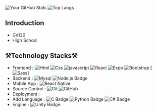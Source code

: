 ![Your GitHub Stats](https://github-readme-stats.vercel.app/api?username=Gn120&show_icons=true&theme=radical)
![Top Langs](https://github-readme-stats.vercel.app/api/top-langs/?username=Gn120&layout=compact&theme=radical)

Introduction
-------------
* Gn120
* High School

⚒️Technology Stacks⚒️
-------------
* Frontend : ![Html](https://img.shields.io/badge/HTML-E34F26?style=flat&logo=html5&logoColor=white) ![Css](https://img.shields.io/badge/CSS-1572B6?style=flat&logo=css3&logoColor=white) ![javascript](https://img.shields.io/badge/JavaScript-F7DF1E?style=flat&logo=JavaScript&logoColor=white) ![React](https://img.shields.io/badge/React-61DAFB?style=flat&logo=React&logoColor=white) ![Expo](https://img.shields.io/badge/Expo-000020?style=flat&logo=expo&logoColor=white) ![Bootstrap](https://img.shields.io/badge/Bootstrap-7952B3?style=flat&logo=bootstrap&logoColor=white) [![Sass](https://img.shields.io/badge/Sass-CC6699?style=flat&logo=Sass&logoColor=white)]
* Backend : ![Mysql](https://img.shields.io/badge/MySql-4479A1?style=flat&logo=MySql&logoColor=white) ![Node.js Badge](https://img.shields.io/badge/Node.js-339933?style=flat&logo=node.js&logoColor=white)
* Mobile App : ![React Native](https://img.shields.io/badge/React_Native-61DAFB?style=flat&logo=react&logoColor=white)
* Source Control : ![Git](https://img.shields.io/badge/Git-F05032?style=flat&logo=Git&logoColor=white) ![GitHub](https://img.shields.io/badge/GitHub-181717?style=flat&logo=GitHub&logoColor=white)
* Deployment : 
* Add Language : ![C Badge](https://img.shields.io/badge/C-00599C?style=flat&logo=c&logoColor=white) ![Python Badge](https://img.shields.io/badge/Python-3776AB?style=flat&logo=python&logoColor=white) ![C# Badge](https://img.shields.io/badge/C%23-512BD4?style=flat&logo=c-sharp&logoColor=white)
* Engine : ![Unity Badge](https://img.shields.io/badge/Unity-000000?style=flat&logo=unity&logoColor=white)

